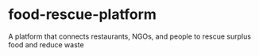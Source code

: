 # food-rescue-platform
A platform that connects restaurants, NGOs, and people to rescue surplus food and reduce waste
